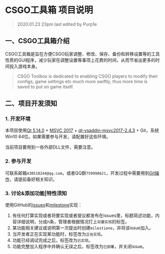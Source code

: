 # CSGO工具箱 项目说明
> 2020.01.23 23pm last edited by Purp1e

## 一、CSGO工具箱介绍

CSGO工具箱是旨在方便CSGO玩家调整、修改、保存、备份和转移设置等的工具性质的GUI程序，减少玩家在调整设置等事项上花费的时间，从而节省出更多的时间投入游戏本身。

> CSGO Toolbox is dedicated to enabling CSGO players to modify their configs, game settings etc much more swiftly, thus more time is saved to put on game itself.

## 二、项目开发须知

### 1. 开发环境

本项目使用[Qt 5.14.0](http://download.qt.io/archive/qt/5.14/5.14.0/) + [MSVC 2017](ed2k://|file|en_visual_studio_community_2015_x86_dvd_6847364.iso|3965825024|6A7D8489BB2877E6BB8ACB2DD187B637|/) + [qt-vsaddin-msvc2017-2.4.3](http://download.qt.io/archive/vsaddin/2.4.3/) + Git，系统Win10 64位。如果需要参与开发，请配置好这些环境。

当前项目要用到一些外部DLL文件，需要注意。

### 2. 参与开发

可联系邮箱`438518244@qq.com`，或者QQ群`759990621`，开发过程中需要用到[Git操作](https://www.jianshu.com/p/02cf41f38b6a)，请提前备好相关知识。

### 3. 讨论&添加功能|特性须知

使用GitHub的[issues](https://github.com/Purple-CSGO/CSGO-Toolbox/issues)和[milestone](https://github.com/Purple-CSGO/CSGO-Toolbox/milestones)实现：

1. 有任何打算实现或者将要实现或者提议都发布在issues里，标题简述功能，内容详细说明，分成n条，管理者根据情况打上`将要实现`的标签。
2. 某功能相关建议或说明第一次提出时创建`milestione`，并将该issue加入。
3. 当开发者正在实现某功能时，标签改为`正在实现`。
4. 功能已经调试完成之后，标签改为`已实现`。
5. 功能完整加入程序中并确认无误之后，标签改为`已部署`，并关闭issue。
